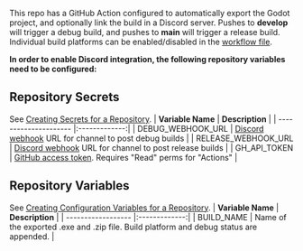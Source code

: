 This repo has a GitHub Action configured to automatically export the Godot project, and optionally link the build in a Discord server. Pushes to **develop** will trigger a debug build, and pushes to **main** will trigger a release build. Individual build platforms can be enabled/disabled in the [workflow file](.github/workflows/build.yml).

**In order to enable Discord integration,  the following repository variables need to be configured:**

## Repository Secrets
See [Creating Secrets for a Repository](https://docs.github.com/en/actions/how-tos/write-workflows/choose-what-workflows-do/use-secrets#creating-secrets-for-a-repository).
| **Variable Name**     | **Description** |
| --------------------- |:-------------:|
| DEBUG_WEBHOOK_URL     | [Discord webhook](https://support.discord.com/hc/en-us/articles/228383668-Intro-to-Webhooks) URL for channel to post debug builds |
| RELEASE_WEBHOOK_URL   | [Discord webhook](https://support.discord.com/hc/en-us/articles/228383668-Intro-to-Webhooks) URL for channel to post release builds |
| GH_API_TOKEN          | [GitHub access token](https://docs.github.com/en/authentication/keeping-your-account-and-data-secure/managing-your-personal-access-tokens#creating-a-fine-grained-personal-access-token). Requires "Read" perms for "Actions"     |

## Repository Variables
See [Creating Configuration Variables for a Repository](https://docs.github.com/en/actions/how-tos/write-workflows/choose-what-workflows-do/use-variables#creating-configuration-variables-for-a-repository).
| **Variable Name**  | **Description** |
| ------------------ |:-------------:|
| BUILD_NAME         | Name of the exported .exe and .zip file. Build platform and debug status are appended.     |